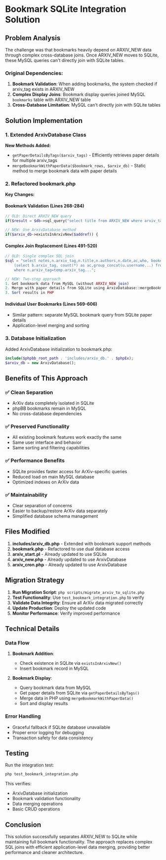 # Bookmark SQLite Integration Solution

## Problem Analysis

The challenge was that bookmarks heavily depend on ARXIV_NEW data through complex cross-database joins. Once ARXIV_NEW moves to SQLite, these MySQL queries can't directly join with SQLite tables.

### Original Dependencies:

1. **Bookmark Validation**: When adding bookmarks, the system checked if arxiv_tag exists in ARXIV_NEW
2. **Complex Display Joins**: Bookmark display queries joined MySQL `bookmarks` table with ARXIV_NEW table
3. **Cross-Database Limitation**: MySQL can't directly join with SQLite tables

## Solution Implementation

### 1. Extended ArxivDatabase Class

**New Methods Added:**
- `getPaperDetailsByTags($arxiv_tags)` - Efficiently retrieves paper details for multiple arxiv_tags
- `mergeBookmarkWithPaperData($bookmark_rows, $arxiv_db)` - Static method to merge bookmark data with paper details

### 2. Refactored bookmark.php

**Key Changes:**

#### Bookmark Validation (Lines 268-284)
```php
// OLD: Direct ARXIV_NEW query
if($result = $db->sql_query("select title from ARXIV_NEW where arxiv_tag='$addref'")) {

// NEW: Use ArxivDatabase method
if($arxiv_db->existsInArxivNew($addref)) {
```

#### Complex Join Replacement (Lines 491-520)
```php
// OLD: Single complex SQL join
$sql = "select notes,n.arxiv_tag,n.title,n.authors,n.date,ac,who, bookdate from ARXIV_NEW as n,
    (select b.arxiv_tag, count(*) as ac,group_concat(u.username...) from bookmarks b...)
    where n.arxiv_tag=temp.arxiv_tag...";

// NEW: Two-step approach
1. Get bookmark data from MySQL (without ARXIV_NEW join)
2. Merge with paper details from SQLite using ArxivDatabase::mergeBookmarkWithPaperData()
3. Sort results in PHP
```

#### Individual User Bookmarks (Lines 569-606)
- Similar pattern: separate MySQL bookmark query from SQLite paper details
- Application-level merging and sorting

### 3. Database Initialization

Added ArxivDatabase initialization to bookmark.php:
```php
include($phpbb_root_path . 'includes/arxiv_db.' . $phpEx);
$arxiv_db = new ArxivDatabase();
```

## Benefits of This Approach

### ✅ **Clean Separation**
- ArXiv data completely isolated in SQLite
- phpBB bookmarks remain in MySQL
- No cross-database dependencies

### ✅ **Preserved Functionality**
- All existing bookmark features work exactly the same
- Same user interface and behavior
- Same sorting and filtering capabilities

### ✅ **Performance Benefits**
- SQLite provides faster access for ArXiv-specific queries
- Reduced load on main MySQL database
- Optimized indexes on ArXiv data

### ✅ **Maintainability**
- Clear separation of concerns
- Easier to backup/restore ArXiv data separately
- Simplified database schema management

## Files Modified

1. **includes/arxiv_db.php** - Extended with bookmark support methods
2. **bookmark.php** - Refactored to use dual database access
3. **arxiv_start.pl** - Already updated to use SQLite
4. **arxiv_new.php** - Already updated to use ArxivDatabase
5. **arxiv_cron.php** - Already updated to use ArxivDatabase

## Migration Strategy

1. **Run Migration Script**: `php scripts/migrate_arxiv_to_sqlite.php`
2. **Test Functionality**: Use `test_bookmark_integration.php` to verify
3. **Validate Data Integrity**: Ensure all ArXiv data migrated correctly
4. **Update Production**: Deploy the updated code
5. **Monitor Performance**: Verify improved performance

## Technical Details

### Data Flow
1. **Bookmark Addition**: 
   - Check existence in SQLite via `existsInArxivNew()`
   - Insert bookmark record in MySQL
   
2. **Bookmark Display**:
   - Query bookmark data from MySQL
   - Get paper details from SQLite via `getPaperDetailsByTags()`
   - Merge data in PHP using `mergeBookmarkWithPaperData()`
   - Sort and display results

### Error Handling
- Graceful fallback if SQLite database unavailable
- Proper error logging for debugging
- Transaction safety for data consistency

## Testing

Run the integration test:
```bash
php test_bookmark_integration.php
```

This verifies:
- ArxivDatabase initialization
- Bookmark validation functionality
- Data merging operations
- Basic CRUD operations

## Conclusion

This solution successfully separates ARXIV_NEW to SQLite while maintaining full bookmark functionality. The approach replaces complex SQL joins with efficient application-level data merging, providing better performance and cleaner architecture.
